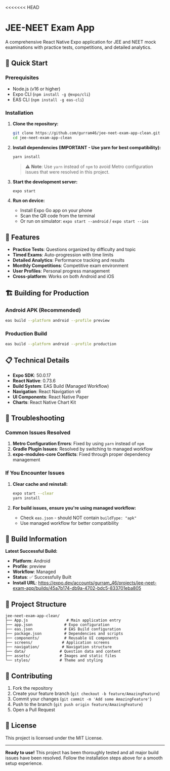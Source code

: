 <<<<<<< HEAD
# JEE-NEET Exam App

A comprehensive React Native Expo application for JEE and NEET mock examinations with practice tests, competitions, and detailed analytics.

## 🚀 Quick Start

### Prerequisites
- Node.js (v16 or higher)
- Expo CLI (`npm install -g @expo/cli`)
- EAS CLI (`npm install -g eas-cli`)

### Installation

1. **Clone the repository:**
   ```bash
   git clone https://github.com/gurram46/jee-neet-exam-app-clean.git
   cd jee-neet-exam-app-clean
   ```

2. **Install dependencies (IMPORTANT - Use yarn for best compatibility):**
   ```bash
   yarn install
   ```
   
   > ⚠️ **Note**: Use `yarn` instead of `npm` to avoid Metro configuration issues that were resolved in this project.

3. **Start the development server:**
   ```bash
   expo start
   ```

4. **Run on device:**
   - Install Expo Go app on your phone
   - Scan the QR code from the terminal
   - Or run on simulator: `expo start --android` / `expo start --ios`

## 📱 Features

- **Practice Tests**: Questions organized by difficulty and topic
- **Timed Exams**: Auto-progression with time limits
- **Detailed Analytics**: Performance tracking and results
- **Monthly Competitions**: Competitive exam environment
- **User Profiles**: Personal progress management
- **Cross-platform**: Works on both Android and iOS

## 🏗️ Building for Production

### Android APK (Recommended)
```bash
eas build --platform android --profile preview
```

### Production Build
```bash
eas build --platform android --profile production
```

## 📋 Technical Details

- **Expo SDK**: 50.0.17
- **React Native**: 0.73.6
- **Build System**: EAS Build (Managed Workflow)
- **Navigation**: React Navigation v6
- **UI Components**: React Native Paper
- **Charts**: React Native Chart Kit

## 🔧 Troubleshooting

### Common Issues Resolved

1. **Metro Configuration Errors**: Fixed by using `yarn` instead of `npm`
2. **Gradle Plugin Issues**: Resolved by switching to managed workflow
3. **expo-modules-core Conflicts**: Fixed through proper dependency management

### If You Encounter Issues

1. **Clear cache and reinstall:**
   ```bash
   expo start --clear
   yarn install
   ```

2. **For build issues, ensure you're using managed workflow:**
   - Check `eas.json` - should NOT contain `buildType: "apk"`
   - Use managed workflow for better compatibility

## 🎯 Build Information

**Latest Successful Build:**
- **Platform**: Android
- **Profile**: preview
- **Workflow**: Managed
- **Status**: ✅ Successfully Built
- **Install URL**: https://expo.dev/accounts/gurram_46/projects/jee-neet-exam-app/builds/45a7b174-db9a-4702-bdc5-833701eba805

## 📁 Project Structure

```
jee-neet-exam-app-clean/
├── App.js                 # Main application entry
├── app.json              # Expo configuration
├── eas.json              # EAS Build configuration
├── package.json          # Dependencies and scripts
├── components/           # Reusable UI components
├── screens/             # Application screens
├── navigation/          # Navigation structure
├── data/               # Question data and content
├── assets/             # Images and static files
└── styles/             # Theme and styling
```

## 🤝 Contributing

1. Fork the repository
2. Create your feature branch (`git checkout -b feature/AmazingFeature`)
3. Commit your changes (`git commit -m 'Add some AmazingFeature'`)
4. Push to the branch (`git push origin feature/AmazingFeature`)
5. Open a Pull Request

## 📄 License

This project is licensed under the MIT License.

---

**Ready to use!** This project has been thoroughly tested and all major build issues have been resolved. Follow the installation steps above for a smooth setup experience.
